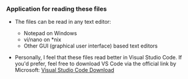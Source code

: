 ### Application for reading these files

- The files can be read in any text editor:
  - Notepad on Windows
  - vi/nano on *nix
  - Other GUI (graphical user interface) based text editors

- Personally, I feel that these files read better in Visual Studio Code. If you'd prefer, feel free to download VS Code via the official link by Microsoft: [Visual Studio Code Download](https://code.visualstudio.com/download)